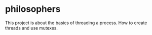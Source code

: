 # philosophers
This project is about the basics of threading a process. How to create threads and use mutexes.
